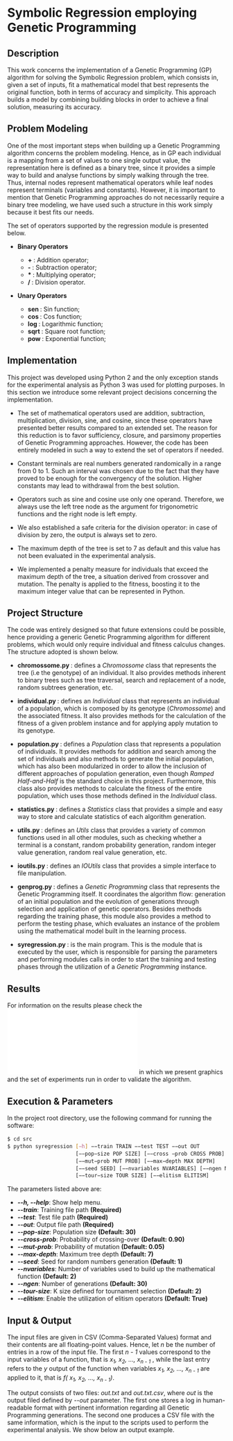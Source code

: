# Symbolic Regression employing Genetic Programming

## Description
This work concerns the implementation of a Genetic Programming (GP) algorithm for solving the Symbolic Regression problem, which consists in, given a set of inputs, fit a mathematical model that best represents the original function, both in terms of accuracy and simplicity. This approach builds a model by combining building blocks in order to achieve a final solution, measuring its accuracy.

## Problem Modeling
One of the most important steps when building up a Genetic Programming algorithm concerns the problem modeling. Hence, as in GP each individual is a mapping from a set of values to one single output value, the representation here is defined as a binary tree, since it provides a simple way to build and analyse functions by simply walking through the tree. Thus, internal nodes represent mathematical operators while leaf nodes represent terminals (variables and constants). However, it is important to mention that Genetic Programming approaches do not necessarily require a binary tree modeling, we have used such a structure in this work simply because it best fits our needs.

The set of operators supported by the regression module is presented below.

* <b> Binary Operators </b>
  * <b> + </b>: Addition operator;
  * <b> - </b>: Subtraction operator;
  * <b> * </b>: Multiplying operator;
  * <b> / </b>: Division operator.
  
* <b> Unary Operators </b>
  * <b> sen </b>: Sin function;
  * <b> cos </b>: Cos function;
  * <b> log </b>: Logarithmic function;
  * <b> sqrt </b>: Square root function;
  * <b> pow </b>: Exponential function;
  
<!-- For instance, consider the following function: <i> f(x, y) = 0.95x + cos(y) </i>. Its binary tree representation would look like -->

## Implementation

This project was developed using Python 2 and the only exception stands for the experimental analysis as Python 3 was used for plotting purposes. In this section we introduce some relevant project decisions concerning the implementation.

* The set of mathematical operators used are addition, subtraction, multiplication, division, sine, and cosine, since these operators have presented better results compared to an extended set. The reason for this reduction is to favor sufficiency, closure, and parsimony properties of Genetic Programming approaches. However, the code has been entirely modeled in such a way to extend the set of operators if needed.

* Constant terminals are real numbers generated randomically in a range from 0 to 1. Such an interval was chosen due to the fact that they have proved to be enough for the convergency of the solution. Higher constants may lead to withdrawal from the best solution.

* Operators such as sine and cosine use only one operand. Therefore, we always use the left tree node as the argument for trigonometric functions and the right node is left empty.

* We also established a safe criteria for the division operator: in case of division by zero, the output is always set to zero.

* The maximum depth of the tree is set to 7 as default and this value has not been evaluated in the experimental analysis.

* We implemented a penalty measure for individuals that exceed the maximum depth of the tree, a situation derived from crossover and mutation. The penalty is applied to the fitness, boosting it to the maximum integer value that can be represented in Python.

## Project Structure

The code was entirely designed so that future extensions could be possible, hence providing a generic Genetic Programming algorithm for different problems, which would only require individual and fitness calculus changes. The structure adopted is shown below.

* <b> chromossome.py </b>: defines a <i>Chromossome</i> class that represents the tree (i.e the genotype) of an individual. It also provides methods inherent to binary trees such as tree traversal, search and replacement of a node, random subtrees generation, etc.

* <b> individual.py </b>: defines an <i>Individual</i> class that represents an individual of a population, which is composed by its genotype (<i>Chromossome</i>) and the associated fitness. It also provides methods for the calculation of the fitness of a given problem instance and for applying apply mutation to its genotype.

* <b> population.py </b>: defines a <i>Population</i> class that represents a population of individuals. It provides methods for addition and search among the set of individuals and also methods to generate the initial population, which has also been modularized in order to allow the inclusion of different approaches of population generation, even though <i>Ramped Half-and-Half</i> is the standard choice in this project. Furthermore, this class also provides methods to calculate the fitness of the entire population, which uses those methods defined in the <i>Individual</i> class.

* <b> statistics.py </b>: defines a <i>Statistics</i> class that provides a simple and easy way to store and calculate statistics of each algorithm generation.

* <b> utils.py </b>: defines an <i>Utils</i> class that provides a variety of common functions used in all other modules, such as checking whether a terminal is a constant, random probability generation, random integer value generation, random real value generation, etc.

* <b> ioutils.py </b>: defines an <i>IOUtils</i> class that provides a simple interface to file manipulation.

* <b> genprog.py </b>: defines a <i>Genetic Programming</i> class that represents the Genetic Programming itself. It coordinates the algorithm flow: generation of an initial population and the evolution of generations through selection and application of genetic operators. Besides methods regarding the training phase, this module also provides a method to perform the testing phase, which evaluates an instance of the problem using the mathematical model built in the learning process.

* <b> syregression.py </b>: is the main program. This is the module that is executed by the user, which is responsible for parsing the parameters and performing modules calls in order to start the training and testing phases through the utilization of a <i>Genetic Programming</i> instance.

## Results

For information on the results please check the ![documentation](doc/doc.pdf) in which we present graphics and the set of experiments run in order to validate the algorithm.

## Execution & Parameters

In the project root directory, use the following command for running the software:

```bash
$ cd src
$ python syregression [−h] −−train TRAIN −−test TEST −−out OUT
                      [−−pop−size POP SIZE] [−−cross −prob CROSS PROB]
                      [−−mut−prob MUT PROB] [−−max−depth MAX DEPTH]
                      [−−seed SEED] [−−nvariables NVARIABLES] [−−ngen NGEN]
                      [−−tour−size TOUR SIZE] [−−elitism ELITISM]
```

The parameters listed above are:

* <i><b>--h, --help</b></i>: Show help menu.
* <i><b>--train</b></i>: Training file path <b>(Required)</b>
* <i><b>--test</b></i>: Test file path <b>(Required)</b>
* <i><b>--out</b></i>: Output file path <b>(Required)</b>
* <i><b>--pop-size</b></i>: Population size <b>(Default: 30)</b>
* <i><b>--cross-prob</b></i>: Probability of crossing-over <b>(Default: 0.90)</b>
* <i><b>--mut-prob</b></i>: Probability of mutation <b>(Default: 0.05)</b>
* <i><b>--max-depth</b></i>: Maximum tree depth <b>(Default: 7)</b>
* <i><b>--seed</b></i>: Seed for random numbers generation <b>(Default: 1)</b>
* <i><b>--nvariables</b></i>: Number of variables used to build up the mathematical function <b>(Default: 2)</b>
* <i><b>--ngen</b></i>: Number of generations <b>(Default: 30)</b>
* <i><b>--tour-size</b></i>: K size defined for tournament selection <b>(Default: 2)</b>
* <i><b>--elitism</b></i>: Enable the utilization of elitism operators <b>(Default: True)</b>

## Input & Output

The input files are given in CSV (Comma-Separated Values) format and their contents are all floating-point values. Hence, let <i> n </i> be the number of entries in a row of the input file. The first <i> n - 1 </i> values correspond to the input variables of a function, that is <i> x<sub>1</sub>, x<sub>2</sub>, ..., x<sub>n - 1</sub> </i>, while the last entry refers to the <i> y </i> output of the function when variables <i> x<sub>1</sub>, x<sub>2</sub>, ..., x<sub>n - 1</sub> </i> are applied to it, that is <i> f(<i> x<sub>1</sub>, x<sub>2</sub>, ..., x<sub>n - 1</sub></i>)</i>.

The output consists of two files: <i>out.txt</i> and <i>out.txt.csv</i>, where <i>out</i> is the output filed defined by <i> --out </i> parameter. The first one stores a log in human-readable format with pertinent information regarding all Genetic Programming generations. The second one produces a CSV file with the same information, which is the input to the scripts used to perform the experimental analysis. We show below an output example.
